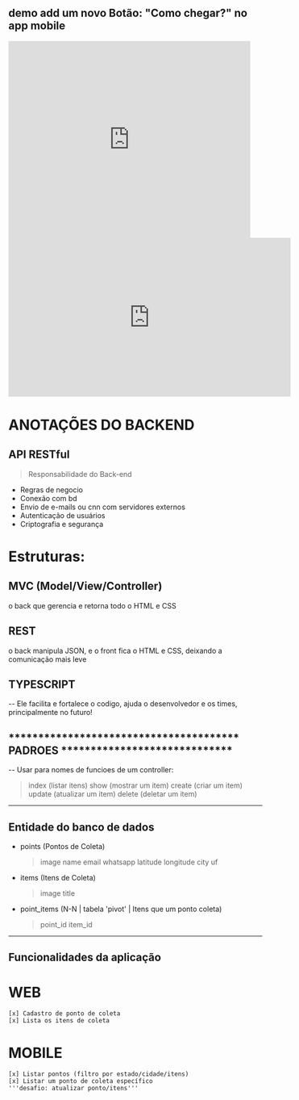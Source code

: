 ## demo add um novo Botão: "Como chegar?" no app mobile
<iframe  title="YouTube video player" width="480" height="390" src="http://www.youtube.com/watch?v=2ydDvdFP1Gs?autoplay=1" frameborder="0" allowfullscreen></iframe>
<iframe width="560" height="315" src="https://www.youtube.com/embed/-2ydDvdFP1Gs" frameborder="0" allowfullscreen></iframe>

# ANOTAÇÕES DO BACKEND
## API RESTful

> Responsabilidade do Back-end
  - Regras de negocio
  - Conexão com bd
  - Envio de e-mails ou cnn com servidores externos
  - Autenticação de usuários
  - Criptografia e segurança

# Estruturas:
## MVC (Model/View/Controller)
  o back que gerencia e retorna todo o HTML e CSS

## REST
  o back manipula JSON, e o front fica o HTML e CSS, deixando a comunicação 
  mais leve

## TYPESCRIPT
 -- Ele facilita e fortalece o codigo, ajuda o desenvolvedor e os times, 
 principalmente no futuro!

## *************************************** PADROES *****************************
-- Usar para nomes de funcioes de um controller:
  >index    (listar itens)
  >show     (mostrar um item)
  >create   (criar um item)
  >update   (atualizar um item)
  >delete   (deletar um item)
 _______________________________________________________________________________

 ## Entidade do banco de dados
 - points (Pontos de Coleta)
    >image
    >name
    >email
    >whatsapp
    >latitude
    >longitude
    >city
    >uf
 - items (Itens de Coleta)
    >image
    >title
 - point_items (N-N | tabela 'pivot' | Itens que um ponto coleta)
    >point_id
    >item_id
 _______________________________________________________________________________

 ## Funcionalidades da aplicação
  # WEB
    [x] Cadastro de ponto de coleta
    [x] Lista os itens de coleta
  # MOBILE
    [x] Listar pontos (filtro por estado/cidade/itens)
    [x] Listar um ponto de coleta específico
    '''desafio: atualizar ponto/itens'''
